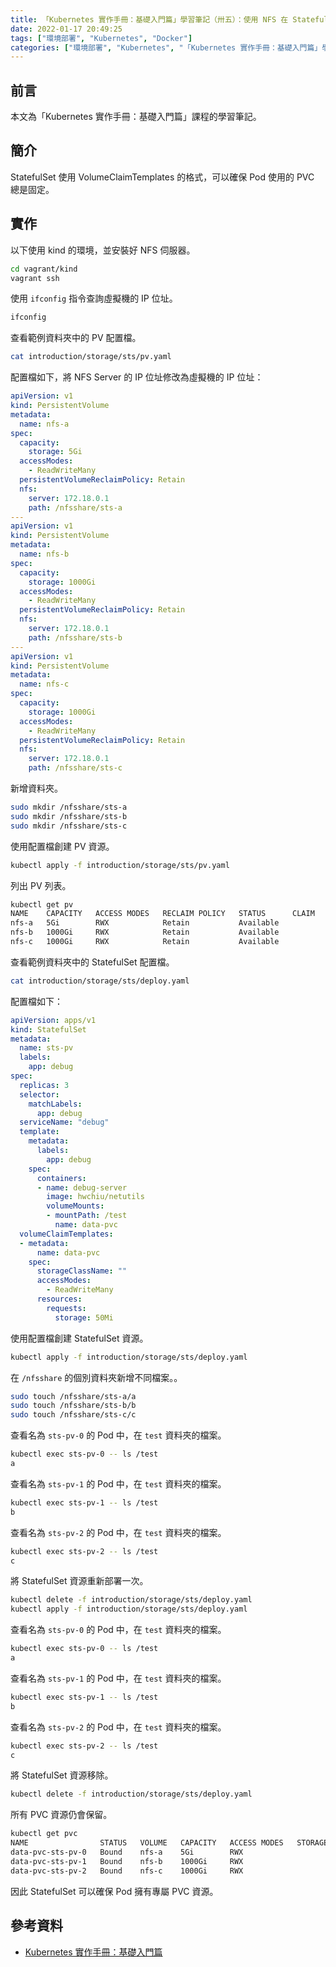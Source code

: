 ```yaml
---
title: 「Kubernetes 實作手冊：基礎入門篇」學習筆記（卅五）：使用 NFS 在 StatefulSet 資源
date: 2022-01-17 20:49:25
tags: ["環境部署", "Kubernetes", "Docker"]
categories: ["環境部署", "Kubernetes", "「Kubernetes 實作手冊：基礎入門篇」學習筆記"]
---
```


## 前言

本文為「Kubernetes 實作手冊：基礎入門篇」課程的學習筆記。

## 簡介

StatefulSet 使用 VolumeClaimTemplates 的格式，可以確保 Pod 使用的 PVC 總是固定。

## 實作

以下使用 kind 的環境，並安裝好 NFS 伺服器。

```BASH
cd vagrant/kind
vagrant ssh
```

使用 `ifconfig` 指令查詢虛擬機的 IP 位址。

```BASH
ifconfig
```

查看範例資料夾中的 PV 配置檔。

```BASH
cat introduction/storage/sts/pv.yaml
```

配置檔如下，將 NFS Server 的 IP 位址修改為虛擬機的 IP 位址：

```YAML
apiVersion: v1
kind: PersistentVolume
metadata:
  name: nfs-a
spec:
  capacity:
    storage: 5Gi
  accessModes:
    - ReadWriteMany
  persistentVolumeReclaimPolicy: Retain
  nfs:
    server: 172.18.0.1
    path: /nfsshare/sts-a
---
apiVersion: v1
kind: PersistentVolume
metadata:
  name: nfs-b
spec:
  capacity:
    storage: 1000Gi
  accessModes:
    - ReadWriteMany
  persistentVolumeReclaimPolicy: Retain
  nfs:
    server: 172.18.0.1
    path: /nfsshare/sts-b
---
apiVersion: v1
kind: PersistentVolume
metadata:
  name: nfs-c
spec:
  capacity:
    storage: 1000Gi
  accessModes:
    - ReadWriteMany
  persistentVolumeReclaimPolicy: Retain
  nfs:
    server: 172.18.0.1
    path: /nfsshare/sts-c
```

新增資料夾。

```BASH
sudo mkdir /nfsshare/sts-a
sudo mkdir /nfsshare/sts-b
sudo mkdir /nfsshare/sts-c
```

使用配置檔創建 PV 資源。

```BASH
kubectl apply -f introduction/storage/sts/pv.yaml
```

列出 PV 列表。

```BASH
kubectl get pv
NAME    CAPACITY   ACCESS MODES   RECLAIM POLICY   STATUS      CLAIM   STORAGECLASS   REASON   AGE
nfs-a   5Gi        RWX            Retain           Available                                   18s
nfs-b   1000Gi     RWX            Retain           Available                                   18s
nfs-c   1000Gi     RWX            Retain           Available                                   18s
```

查看範例資料夾中的 StatefulSet 配置檔。

```BASH
cat introduction/storage/sts/deploy.yaml
```

配置檔如下：

```YAML
apiVersion: apps/v1
kind: StatefulSet
metadata:
  name: sts-pv
  labels:
    app: debug
spec:
  replicas: 3
  selector:
    matchLabels:
      app: debug
  serviceName: "debug"
  template:
    metadata:
      labels:
        app: debug
    spec:
      containers:
      - name: debug-server
        image: hwchiu/netutils
        volumeMounts:
        - mountPath: /test
          name: data-pvc
  volumeClaimTemplates:
  - metadata:
      name: data-pvc
    spec:
      storageClassName: ""
      accessModes:
        - ReadWriteMany
      resources:
        requests:
          storage: 50Mi
```

使用配置檔創建 StatefulSet 資源。

```BASH
kubectl apply -f introduction/storage/sts/deploy.yaml
```

在 `/nfsshare` 的個別資料夾新增不同檔案。。

```BASH
sudo touch /nfsshare/sts-a/a
sudo touch /nfsshare/sts-b/b
sudo touch /nfsshare/sts-c/c
```

查看名為 `sts-pv-0` 的 Pod 中，在 `test` 資料夾的檔案。

```BASH
kubectl exec sts-pv-0 -- ls /test
a
```

查看名為 `sts-pv-1` 的 Pod 中，在 `test` 資料夾的檔案。

```BASH
kubectl exec sts-pv-1 -- ls /test
b
```

查看名為 `sts-pv-2` 的 Pod 中，在 `test` 資料夾的檔案。

```BASH
kubectl exec sts-pv-2 -- ls /test
c
```

將 StatefulSet 資源重新部署一次。

```BASH
kubectl delete -f introduction/storage/sts/deploy.yaml
kubectl apply -f introduction/storage/sts/deploy.yaml
```

查看名為 `sts-pv-0` 的 Pod 中，在 `test` 資料夾的檔案。

```BASH
kubectl exec sts-pv-0 -- ls /test
a
```

查看名為 `sts-pv-1` 的 Pod 中，在 `test` 資料夾的檔案。

```BASH
kubectl exec sts-pv-1 -- ls /test
b
```

查看名為 `sts-pv-2` 的 Pod 中，在 `test` 資料夾的檔案。

```BASH
kubectl exec sts-pv-2 -- ls /test
c
```

將 StatefulSet 資源移除。

```BASH
kubectl delete -f introduction/storage/sts/deploy.yaml
```

所有 PVC 資源仍會保留。

```BASH
kubectl get pvc
NAME                STATUS   VOLUME   CAPACITY   ACCESS MODES   STORAGECLASS   AGE
data-pvc-sts-pv-0   Bound    nfs-a    5Gi        RWX                           16m
data-pvc-sts-pv-1   Bound    nfs-b    1000Gi     RWX                           5m11s
data-pvc-sts-pv-2   Bound    nfs-c    1000Gi     RWX                           3m42s
```

因此 StatefulSet 可以確保 Pod 擁有專屬 PVC 資源。

## 參考資料

- [Kubernetes 實作手冊：基礎入門篇](https://hiskio.com/courses/349/about)
